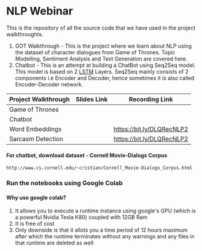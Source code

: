 # NLP Webinar

This is the repository of all the source code that we have used in the project walkthroughts. 
1. GOT Walkthrough - This is the project where we learn about NLP using the dataset of character dialogues from Game of Thrones. Topic Modelling, Sentiment Analysis and Text Generation are covered here.
2. Chatbot - This is an attempt at building a ChatBot using Seq2Seq model. This model is based on 2 [LSTM](https://en.wikipedia.org/wiki/Long_short-term_memory) Layers. Seq2Seq mainly consists of 2 components i.e Encoder and Decoder, hence sometimes it is also called Encoder-Decoder network.

| Project Walkthrough  | Slides Link | Recording Link |
| -------------------- | ------------| ---------------|
| Game of Thrones      |             |                |
| Chatbot              |             |                |
| Word Embeddings      |             | https://bit.ly/DLQRecNLP2               |
| Sarcasm Detection    |             | https://bit.ly/DLQRecNLP2               |



#### For chatbot, download dataset - Cornell Movie-Dialogs Corpus
```http://www.cs.cornell.edu/~cristian/Cornell_Movie-Dialogs_Corpus.html```

### Run the notebooks using Google Colab
#### Why use google colab?
1. It allows you to execute a runtime instance using google's GPU (which is a powerful Nvidia Tesla K80) coupled with 12GB Ram
2. It is free of cost
3. Only downside is that it allots you a time period of 12 hours maximum after which the runtime terminates without any warnings and any files in that runtime are deleted as well
